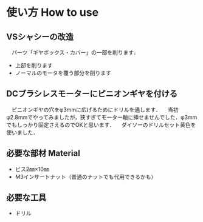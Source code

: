 # 使い方 How to use
## VSシャシーの改造
　パーツ「ギヤボックス・カバー」の一部を削ります．
* 上部を削ります
* ノーマルのモータを覆う部分を削ります

## DCブラシレスモーターにピニオンギヤを付ける
　ピニオンギヤの穴をφ3mmに広げるためにドリルを通します．
 　当初φ2.8mmでやってみましたが，狭すぎてモーター軸に挿せませんでした．φ3mmでもしっかり固定さえるのでOKと思います．
  　ダイソーのドリルセット黄色を使いました．

## 必要な部材 Material
* ビス2㎜×10㎜
* M3インサートナット（普通のナットでも代用できるかも）

## 必要な工具
* ドリル
